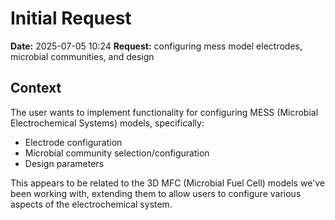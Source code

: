 # Initial Request

**Date:** 2025-07-05 10:24 **Request:** configuring mess model electrodes,
microbial communities, and design

## Context

The user wants to implement functionality for configuring MESS (Microbial
Electrochemical Systems) models, specifically:

- Electrode configuration
- Microbial community selection/configuration
- Design parameters

This appears to be related to the 3D MFC (Microbial Fuel Cell) models we've been
working with, extending them to allow users to configure various aspects of the
electrochemical system.
